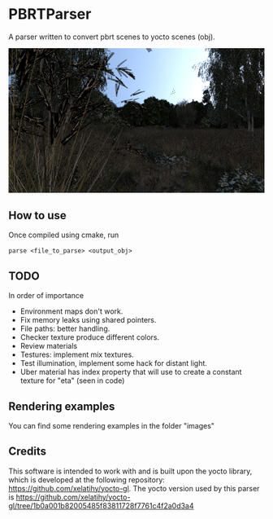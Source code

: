 # PBRTParser

A parser written to convert pbrt scenes to yocto scenes (obj).

<img src="images/landscape_view_0.png"/>

## How to use
Once compiled using cmake, run
```
parse <file_to_parse> <output_obj>
```

## TODO
In order of importance

- Environment maps don't work.
- Fix memory leaks using shared pointers.
- File paths: better handling.
- Checker texture produce different colors.
- Review materials
- Testures: implement mix textures.
- Test illumination, implement some hack for distant light.
- Uber material has index property that will use to create a constant texture for "eta" (seen in code)

## Rendering examples

You can find some rendering examples in the folder "images"

## Credits
This software is intended to work with and is built upon the yocto library, which is developed at the following repository: https://github.com/xelatihy/yocto-gl.
The yocto version used by this parser is https://github.com/xelatihy/yocto-gl/tree/1b0a001b82005485f83811728f7761c4f2a0d3a4
